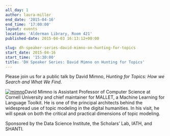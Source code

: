 ```yaml
---
all_day: 1
author: laura-miller
end_date: '2015-04-16'
end_time: '17:00:00'
layout: events
location: 'Alderman Library, Room 421'
published-date: 2015-04-03 16:13:12+00:00

slug: dh-speaker-series-david-mimno-on-hunting-for-topics
start_date: 2015-04-16
start_time: '15:30:00'
title: 'DH Speaker Series: David Mimno on Hunting for Topics'
---
```


Please join us for a public talk by David Mimno, _Hunting for Topics: How we Search and What We Find_.

[![mimno](http://static.scholarslab.org/wp-content/uploads/2015/04/mimno-110x110.jpeg)](http://static.scholarslab.org/wp-content/uploads/2015/04/mimno.jpeg)David Mimno is Assistant Professor of Computer Science at Cornell University and chief maintainer for MALLET, a Machine Learning for Language Toolkit. He is one of the principal architects behind the widespread use of topic modeling in the digital humanities. In his visit, he will speak on both the critical and practical dimensions of topic modeling.

Sponsored by the Data Science Institute, the Scholars’ Lab, IATH, and SHANTI.
